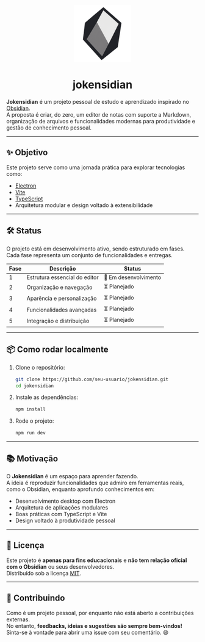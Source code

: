 <p align="center">
  <img src="./src/assets/logo.png" alt="Jokensidian Logo" width="150"/>
</p>

<h1 align="center">jokensidian</h1>

**Jokensidian** é um projeto pessoal de estudo e aprendizado inspirado no [Obsidian](https://obsidian.md/).  
A proposta é criar, do zero, um editor de notas com suporte a Markdown, organização de arquivos e funcionalidades modernas para produtividade e gestão de conhecimento pessoal.

---

## ✨ Objetivo

Este projeto serve como uma jornada prática para explorar tecnologias como:

- [Electron](https://www.electronjs.org/)
- [Vite](https://vitejs.dev/)
- [TypeScript](https://www.typescriptlang.org/)
- Arquitetura modular e design voltado à extensibilidade

---

## 🛠️ Status

O projeto está em desenvolvimento ativo, sendo estruturado em fases. Cada fase representa um conjunto de funcionalidades e entregas.

| Fase | Descrição                           | Status   |
|------|-------------------------------------|----------|
| 1    | Estrutura essencial do editor       | 🚧 Em desenvolvimento |
| 2    | Organização e navegação             | ⏳ Planejado |
| 3    | Aparência e personalização          | ⏳ Planejado |
| 4    | Funcionalidades avançadas           | ⏳ Planejado |
| 5    | Integração e distribuição           | ⏳ Planejado |

---

## 📦 Como rodar localmente

1. Clone o repositório:
   ```bash
   git clone https://github.com/seu-usuario/jokensidian.git
   cd jokensidian
   ```
2. Instale as dependências:
   ```bash
   npm install
   ```
3. Rode o projeto:
   ```bash
   npm run dev
   ```

---

## 📚 Motivação

O **Jokensidian** é um espaço para aprender fazendo.  
A ideia é reproduzir funcionalidades que admiro em ferramentas reais, como o Obsidian, enquanto aprofundo conhecimentos em:

- Desenvolvimento desktop com Electron
- Arquitetura de aplicações modulares
- Boas práticas com TypeScript e Vite
- Design voltado à produtividade pessoal

---

## 📄 Licença

Este projeto é **apenas para fins educacionais** e **não tem relação oficial com o Obsidian** ou seus desenvolvedores.  
Distribuído sob a licença [MIT](./LICENSE).

---

## 🤝 Contribuindo

Como é um projeto pessoal, por enquanto não está aberto a contribuições externas.  
No entanto, **feedbacks, ideias e sugestões são sempre bem-vindos!**  
Sinta-se à vontade para abrir uma issue com seu comentário. 😄
